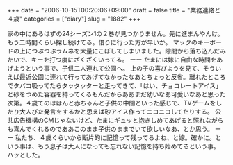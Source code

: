 +++
date = "2006-10-15T00:20:06+09:00"
draft = false
title = "業務連絡と４歳"
categories = ["diary"]
slug = "1882"
+++

家の中にあるはずの24シーズン1の２巻が見つかりません。先に進まんやんけ。もう二時間くらい探し続けてる。借りに行った方が早いか。
マックのキーボードの上につぶつぶラムネを大量にこぼしてしまいました。隙間から落ち込んだみたいで、キーを打つ度にざくざくいってる。
ーー
たまには嫁に自由な時間をあげようという事で、子供二人連れて公園へ。
上の子の喜びようを見て、そういえば最近公園に連れて行ってあげてなかったなあとちょっと反省。離れたところでタバコ吸ってたらタッタッターと走ってきて、「はい、チョコレートアイス」と砂をつめた容器を持ってくるもんだからああまだ幼いなあ可愛いなあと思った次第。４歳てのはほんと赤ちゃんと子供の中間といった感じで、TVゲームをしたり大人びた発言をするかと思えば砂アイス作ってニコニコしてたりする。
公共広告機構のCMじゃないけど、たまにギュッと抱きしめてあげると照れながらも喜んでくれるのでああこのまま子供のままでいて欲しいなあ、とか思う。
ーー
私たち、４歳くらいから断片的に記憶って残ってるよね、と嫁。確かに。という事は、もう息子は大人になっても忘れない記憶を持ち始めてるという事。
ハッとした。
